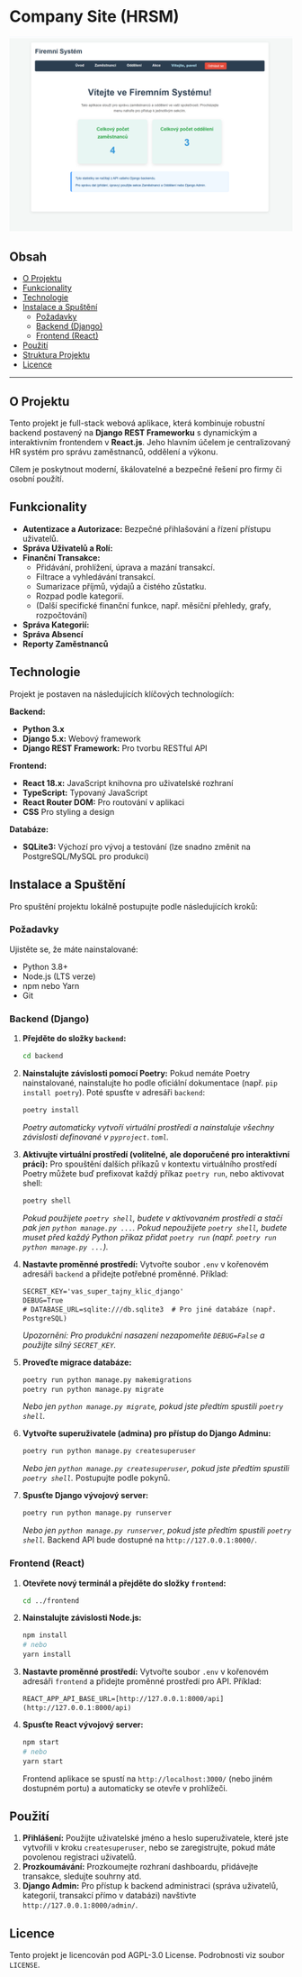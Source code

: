 # Company Site (HRSM)

![Náhled aplikace](images/screen.png)

## Obsah
- [O Projektu](#o-projektu)
- [Funkcionality](#funkcionality)
- [Technologie](#technologie)
- [Instalace a Spuštění](#instalace-a-spuštění)
  - [Požadavky](#požadavky)
  - [Backend (Django)](#backend-django)
  - [Frontend (React)](#frontend-react)
- [Použití](#použití)
- [Struktura Projektu](#struktura-projektu)
- [Licence](#licence)

---
## O Projektu

Tento projekt je full-stack webová aplikace, která kombinuje robustní backend postavený na **Django REST Frameworku** s dynamickým a interaktivním frontendem v **React.js**. Jeho hlavním účelem je centralizovaný HR systém pro správu zaměstnanců, oddělení a výkonu.

Cílem je poskytnout moderní, škálovatelné a bezpečné řešení pro firmy či osobní použítí.

## Funkcionality

* **Autentizace a Autorizace:** Bezpečné přihlašování a řízení přístupu uživatelů.
* **Správa Uživatelů a Rolí:** 
* **Finanční Transakce:**
    * Přidávání, prohlížení, úprava a mazání transakcí.
    * Filtrace a vyhledávání transakcí.
    * Sumarizace příjmů, výdajů a čistého zůstatku.
    * Rozpad podle kategorií.
    * (Další specifické finanční funkce, např. měsíční přehledy, grafy, rozpočtování)
* **Správa Kategorií:** 
* **Správa Absencí**
* **Reporty Zaměstnanců**

## Technologie

Projekt je postaven na následujících klíčových technologiích:

**Backend:**
* **Python 3.x**
* **Django 5.x:** Webový framework
* **Django REST Framework:** Pro tvorbu RESTful API

**Frontend:**
* **React 18.x:** JavaScript knihovna pro uživatelské rozhraní
* **TypeScript:** Typovaný JavaScript
* **React Router DOM:** Pro routování v aplikaci
* **CSS** Pro styling a design

**Databáze:**
* **SQLite3:** Výchozí pro vývoj a testování (lze snadno změnit na PostgreSQL/MySQL pro produkci)

## Instalace a Spuštění

Pro spuštění projektu lokálně postupujte podle následujících kroků:

### Požadavky

Ujistěte se, že máte nainstalované:
* Python 3.8+
* Node.js (LTS verze)
* npm nebo Yarn
* Git


### Backend (Django)

1.  **Přejděte do složky `backend`:**
    ```bash
    cd backend
    ```
2.  **Nainstalujte závislosti pomocí Poetry:**
    Pokud nemáte Poetry nainstalované, nainstalujte ho podle oficiální dokumentace (např. `pip install poetry`).
    Poté spusťte v adresáři `backend`:
    ```bash
    poetry install
    ```
    *Poetry automaticky vytvoří virtuální prostředí a nainstaluje všechny závislosti definované v `pyproject.toml`.*

3.  **Aktivujte virtuální prostředí (volitelné, ale doporučené pro interaktivní práci):**
    Pro spouštění dalších příkazů v kontextu virtuálního prostředí Poetry můžete buď prefixovat každý příkaz `poetry run`, nebo aktivovat shell:
    ```bash
    poetry shell
    ```
    *Pokud použijete `poetry shell`, budete v aktivovaném prostředí a stačí pak jen `python manage.py ...`.*
    *Pokud nepoužijete `poetry shell`, budete muset před každý Python příkaz přidat `poetry run` (např. `poetry run python manage.py ...`).*

4.  **Nastavte proměnné prostředí:**
    Vytvořte soubor `.env` v kořenovém adresáři `backend` a přidejte potřebné proměnné. Příklad:
    ```
    SECRET_KEY='vas_super_tajny_klic_django'
    DEBUG=True
    # DATABASE_URL=sqlite:///db.sqlite3  # Pro jiné databáze (např. PostgreSQL)
    ```
    *Upozornění: Pro produkční nasazení nezapomeňte `DEBUG=False` a použijte silný `SECRET_KEY`.*

5.  **Proveďte migrace databáze:**
    ```bash
    poetry run python manage.py makemigrations
    poetry run python manage.py migrate
    ```
    *Nebo jen `python manage.py migrate`, pokud jste předtím spustili `poetry shell`.*

6.  **Vytvořte superuživatele (admina) pro přístup do Django Adminu:**
    ```bash
    poetry run python manage.py createsuperuser
    ```
    *Nebo jen `python manage.py createsuperuser`, pokud jste předtím spustili `poetry shell`.*
    Postupujte podle pokynů.

7.  **Spusťte Django vývojový server:**
    ```bash
    poetry run python manage.py runserver
    ```
    *Nebo jen `python manage.py runserver`, pokud jste předtím spustili `poetry shell`.*
    Backend API bude dostupné na `http://127.0.0.1:8000/`.

### Frontend (React)

1.  **Otevřete nový terminál a přejděte do složky `frontend`:**
    ```bash
    cd ../frontend
    ```
2.  **Nainstalujte závislosti Node.js:**
    ```bash
    npm install
    # nebo
    yarn install
    ```
3.  **Nastavte proměnné prostředí:**
    Vytvořte soubor `.env` v kořenovém adresáři `frontend` a přidejte proměnné prostředí pro API. Příklad:
    ```
    REACT_APP_API_BASE_URL=[http://127.0.0.1:8000/api](http://127.0.0.1:8000/api)
    ```
4.  **Spusťte React vývojový server:**
    ```bash
    npm start
    # nebo
    yarn start
    ```
    Frontend aplikace se spustí na `http://localhost:3000/` (nebo jiném dostupném portu) a automaticky se otevře v prohlížeči.

## Použití
1.  **Přihlášení:** Použijte uživatelské jméno a heslo superuživatele, které jste vytvořili v kroku `createsuperuser`, nebo se zaregistrujte, pokud máte povolenou registraci uživatelů.
2.  **Prozkoumávání:** Prozkoumejte rozhraní dashboardu, přidávejte transakce, sledujte souhrny atd.
3.  **Django Admin:** Pro přístup k backend administraci (správa uživatelů, kategorií, transakcí přímo v databázi) navštivte `http://127.0.0.1:8000/admin/`.

## Licence
Tento projekt je licencován pod AGPL-3.0 License. Podrobnosti viz soubor `LICENSE`.
